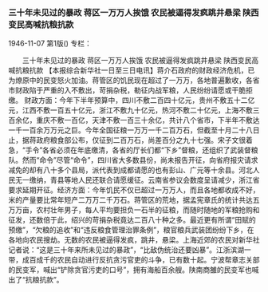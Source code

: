### 三十年未见过的暴政  蒋区一万万人挨饿  农民被逼得发疯跳井悬梁  陕西变民高喊抗粮抗款

1946-11-07
第1版()
专栏：

　　三十年未见过的暴政
    蒋区一万万人挨饿
    农民被逼得发疯跳井悬梁  陕西变民高喊抗粮抗款
    【本报综合新华社一日至三日电讯】蒋介石政府的财政经济危机，已为燎原中的民变怒火加油。蒋管区的饥民现在超过了一万万，各地普遍歉收，各省市财政陷于严重的入不敷出，苛捐杂税，勒征内战军粮，人民纷纷请愿或干脆拒缴。
    财政方面：今年下半年预算中，四川不敷二百四十亿元，贵州不敷五十二亿元，江西不敷一百五十亿元，浙江不敷九十亿元，热河不敷二十亿元，上海不敷三百余亿，重庆不敷一百亿，天津不敷一百三十余亿，共计八个省市，下半年不敷达一千一百余万万元之巨。今年全国征粮一万万一千二百万石，但截至十月二十八日止，据蒋政府粮食部公布，仅征到二百万石，尚差百分之九十七强。宋子文很着急，“手令”各省必须在年底缴清，各省的厅长们都“下乡”督粮，还组织了武装督粮队。然而“命令”尽管“命令”，四川省大多数县份，尚未报告开征，向省府报灾请求减免的却有八十多个县局，派代表到成都请愿的也有彭山、广元等十余县。河北人民无一缴纳，青县等地人民还联合请愿缓征。云南省参议会数度呈请减少，浙江省要求延期开征。经济方面：今年饥民不仅已超过一万万人，而且各地都收成不好，米的产量要比常年短产二万万二千万石。蒋管区的荒地，据孟宪章氏的统计共达五万万亩，农村壮年男子，每人平均要担负一石半的征粮，而随时随地的军粮抢购和征发，还数倍于此，绍兴的苛捐杂税竟达二百八十种之多。最近更有所谓“田赋的预缴”，“欠粮的追收”和“违反粮食管理治罪条例”，粮官粮兵武装团纷纷下乡，在各地向农民搜劫。无数的农民被逼得发疯，跳井，悬梁。上海近郊的农民对新华社记者说：“这是三十年来所未见过的暴政”，“比敌伪统治还要凶暴”。江浙滨湖一带，成百成千的农民自动进行反抗贪污官吏的斗争，已有数十起。宁波帮章志关部的民变军，喊出“铲除贪官污吏的口号”，拥有海船百余艘。陕南商雒的民变军也喊出了“抗粮抗款”。
